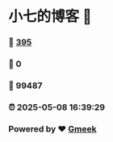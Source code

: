 # 小七的博客 :link:  
### :page_facing_up: [395](/tag.html) 
### :speech_balloon: 0 
### :hibiscus: 99487 
### :alarm_clock: 2025-05-08 16:39:29 
### Powered by :heart: [Gmeek](https://github.com/Meekdai/Gmeek)
